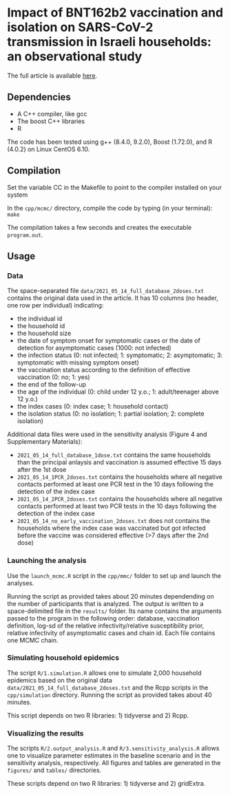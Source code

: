 # Impact of BNT162b2 vaccination and isolation on SARS-CoV-2 transmission in Israeli households: an observational study

The full article is available [here]().

## Dependencies

* A C++ compiler, like gcc
* The boost C++ libraries
* R

The code has been tested using g++ (8.4.0, 9.2.0), Boost (1.72.0), and R (4.0.2) on Linux CentOS 6.10.

## Compilation

Set the variable CC in the Makefile to point to the compiler installed on your system

In the `cpp/mcmc/` directory, compile the code by typing (in your terminal): `make`

The compilation takes a few seconds and creates the executable `program.out`.

## Usage

### Data

The space-separated file `data/2021_05_14_full_database_2doses.txt` contains the original data used in the article. It has 10 columns (no header, one row per individual) indicating:

* the individual id 
* the household id 
* the household size
* the date of symptom onset for symptomatic cases or the date of detection for asymptomatic cases (1000: not infected) 
* the infection status (0: not infected; 1: symptomatic; 2: asymptomatic; 3: symptomatic with missing symptom onset)
* the vaccination status according to the definition of effective vaccination (0: no; 1: yes) 
* the end of the follow-up
* the age of the individual (0: child under 12 y.o.; 1: adult/teenager above 12 y.o.)
* the index cases (0: index case; 1: household contact)
* the isolation status (0: no isolation; 1: partial isolation; 2: complete isolation)

Additional data files were used in the sensitivity analysis (Figure 4 and Supplementary Materials):

* `2021_05_14_full_database_1dose.txt` contains the same households than the principal anlaysis and vaccination is assumed effective 15 days after the 1st dose 
* `2021_05_14_1PCR_2doses.txt` contains the households where all negative contacts performed at least one PCR test in the 10 days following the detection of the index case
* `2021_05_14_2PCR_2doses.txt` contains the households where all negative contacts performed at least two PCR tests in the 10 days following the detection of the index case
* `2021_05_14_no_early_vaccination_2doses.txt` does not contains the households where the index case was vaccinated but got infected before the vaccine was considered effective (>7 days after the 2nd dose)

### Launching the analysis

Use the `launch_mcmc.R` script in the `cpp/mmc/` folder to set up and launch the analyses.

Running the script as provided takes about 20 minutes dependending on the number of participants that is analyzed. 
The output is written to a space-delimited file in the `results/` folder. Its name contains the arguments passed to the program in the following order: database, vaccination definition, log-sd of the relative infectivity/relative susceptibility prior, relative infectivity of asymptomatic cases and chain id. Each file contains one MCMC chain. 

### Simulating household epidemics

The script `R/1.simulation.R` allows one to simulate 2,000 household epidemics based on the original data `data/2021_05_14_full_database_2doses.txt` and the Rcpp scripts in the `cpp/simulation` directory. Running the script as provided takes about 40 minutes. 

This script depends on two R libraries: 1) tidyverse and 2) Rcpp.

### Visualizing the results

The scripts `R/2.output_analysis.R` and `R/3.sensitivity_analysis.R` allows one to visualize parameter estimates in the baseline scenario and in the sensitivity analysis, respectively. All figures and tables are generated in the `figures/` and `tables/` directories. 

These scripts depend on two R libraries: 1) tidyverse and 2) gridExtra. 

